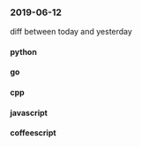 ### 2019-06-12
diff between today and yesterday

#### python

#### go

#### cpp

#### javascript

#### coffeescript
